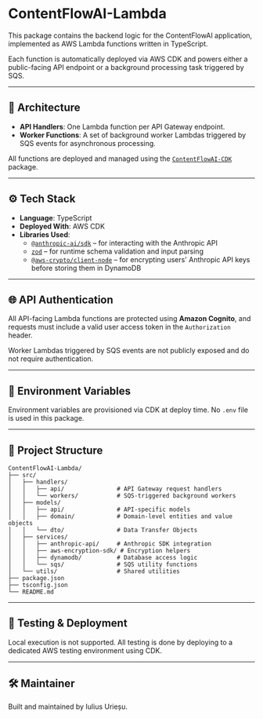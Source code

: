 # ContentFlowAI-Lambda

This package contains the backend logic for the ContentFlowAI application, implemented as AWS Lambda functions written in TypeScript.

Each function is automatically deployed via AWS CDK and powers either a public-facing API endpoint or a background processing task triggered by SQS.

---

## 🧠 Architecture

- **API Handlers**: One Lambda function per API Gateway endpoint.
- **Worker Functions**: A set of background worker Lambdas triggered by SQS events for asynchronous processing.

All functions are deployed and managed using the [`ContentFlowAI-CDK`](https://github.com/IuliusUriesu/ContentFlowAI-CDK) package.

---

## ⚙️ Tech Stack

- **Language**: TypeScript
- **Deployed With**: AWS CDK
- **Libraries Used**:
  - [`@anthropic-ai/sdk`](https://www.npmjs.com/package/@anthropic-ai/sdk) – for interacting with the Anthropic API
  - [`zod`](https://github.com/colinhacks/zod) – for runtime schema validation and input parsing
  - [`@aws-crypto/client-node`](https://github.com/aws/aws-encryption-sdk-javascript) – for encrypting users' Anthropic API keys before storing them in DynamoDB

---

## 🌐 API Authentication

All API-facing Lambda functions are protected using **Amazon Cognito**, and requests must include a valid user access token in the `Authorization` header.

Worker Lambdas triggered by SQS events are not publicly exposed and do not require authentication.

---

## 🔧 Environment Variables

Environment variables are provisioned via CDK at deploy time. No `.env` file is used in this package.

---

## 📁 Project Structure

```text
ContentFlowAI-Lambda/
├── src/
│   ├── handlers/
│   │   ├── api/               # API Gateway request handlers
│   │   └── workers/           # SQS-triggered background workers
│   ├── models/
│   │   ├── api/               # API-specific models
│   │   ├── domain/            # Domain-level entities and value objects
│   │   └── dto/               # Data Transfer Objects
│   ├── services/
│   │   ├── anthropic-api/     # Anthropic SDK integration
│   │   ├── aws-encryption-sdk/ # Encryption helpers
│   │   ├── dynamodb/          # Database access logic
│   │   └── sqs/               # SQS utility functions
│   └── utils/                 # Shared utilities
├── package.json
├── tsconfig.json
└── README.md
```

---

## 🧪 Testing & Deployment

Local execution is not supported. All testing is done by deploying to a dedicated AWS testing environment using CDK.

---

## 🛠 Maintainer

Built and maintained by Iulius Urieșu.
